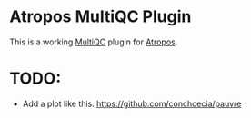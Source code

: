 # Atropos MultiQC Plugin

This is a working [MultiQC](http://multiqc.info/) plugin for [Atropos](https://github.com/jdidion/atropos).

# TODO:

* Add a plot like this: https://github.com/conchoecia/pauvre